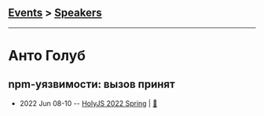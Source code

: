 ## [Events](../README.md) > [Speakers](../speakers.md)
---

# Анто Голуб

## npm-уязвимости: вызов принят
- 2022 Jun 08-10 -- [HolyJS 2022 Spring](https://youtu.be/9k5719tHrTg)  | [:notebook:](https://squidex.jugru.team/api/assets/srm/5f08d7c7-00d4-4387-bd22-370b7660d9d7/holyjs-2020-spring-slides-reforged.pptx)  
